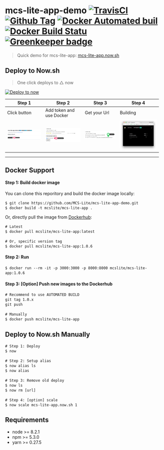 # mcs-lite-app-demo [![TravisCI](https://travis-ci.org/MCS-Lite/mcs-lite-app-demo.svg?branch=master)](https://travis-ci.org/MCS-Lite/mcs-lite-app-demo) [![Github Tag][githubTag-badge]][githubTag] [![Docker Automated buil](https://img.shields.io/docker/automated/jrottenberg/ffmpeg.svg)][dockerhub] [![Docker Build Statu](https://img.shields.io/docker/build/jrottenberg/ffmpeg.svg)][dockerhub] [![Greenkeeper badge](https://badges.greenkeeper.io/MCS-Lite/mcs-lite-app-demo.svg)](https://greenkeeper.io/)

> Quick demo for mcs-lite-app: [mcs-lite-app.now.sh](https://mcs-lite-app.now.sh)

## Deploy to Now.sh

> One click deploys to △ now

[![Deploy to now](https://deploy.now.sh/static/button.svg)](https://deploy.now.sh/?repo=https://github.com/MCS-Lite/mcs-lite-app-demo)


| **Step 1** | **Step 2** | **Step 3** |  **Step 4** |
|-----|-----|-----|-----|
|Click button |Add token and use Docker| Get your Url | Building |
| ![step1](./docs/1.png) | ![step2](./docs/2.png) | ![step3](./docs/3.png) | ![step4](./docs/4.png) |


----

## Docker Support

#### Step 1: Build docker image

You can clone this reporitory and build the docker image locally:

```
$ git clone https://github.com/MCS-Lite/mcs-lite-app-demo.git
$ docker build -t mcslite/mcs-lite-app .
```

Or, directly pull the image from [Dockerhub](https://hub.docker.com/r/mcslite/mcs-lite-app/):

```
# Latest
$ docker pull mcslite/mcs-lite-app:latest

# Or, specific version tag
$ docker pull mcslite/mcs-lite-app:1.0.6
```

#### Step 2: Run

```
$ docker run --rm -it -p 3000:3000 -p 8000:8000 mcslite/mcs-lite-app:1.0.6
```

#### Step 3: \[Option\] Push new images to the Dockerhub

```
# Recommend to use AUTOMATED BUILD
git tag 1.0.x
git push

# Manually
$ docker push mcslite/mcs-lite-app
```

## Deploy to Now.sh Manually

```
# Step 1: Deploy
$ now

# Step 2: Setup alias
$ now alias ls
$ now alias

# Step 3: Remove old deploy
$ now ls
$ now rm [url]

# Step 4: [option] scale
$ now scale mcs-lite-app.now.sh 1
```

## Requirements

-   node >= 8.2.1
-   npm >= 5.3.0
-   yarn >= 0.27.5


[githubTag-badge]: https://img.shields.io/github/tag/MCS-Lite/mcs-lite-app-demo.svg?style=flat-square
[githubTag]: https://github.com/MCS-Lite/mcs-lite-app-demo/releases
[dockerhub]: https://hub.docker.com/r/mcslite/mcs-lite-app/
